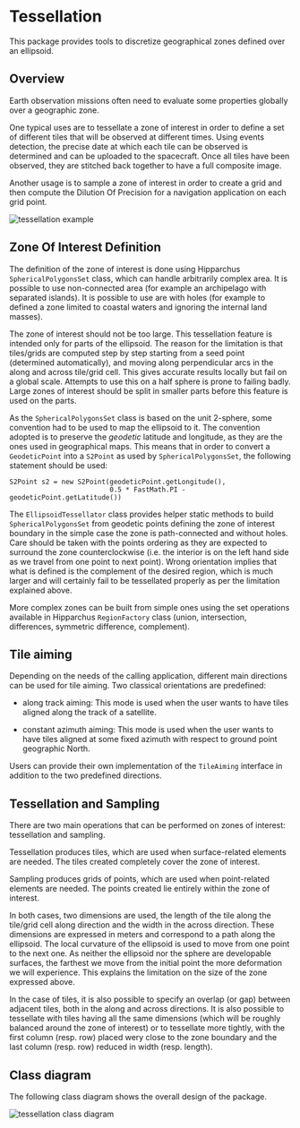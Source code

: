 <!--- Copyright 2002-2019 CS Systèmes d'Information
  Licensed under the Apache License, Version 2.0 (the "License");
  you may not use this file except in compliance with the License.
  You may obtain a copy of the License at
  
    http://www.apache.org/licenses/LICENSE-2.0
  
  Unless required by applicable law or agreed to in writing, software
  distributed under the License is distributed on an "AS IS" BASIS,
  WITHOUT WARRANTIES OR CONDITIONS OF ANY KIND, either express or implied.
  See the License for the specific language governing permissions and
  limitations under the License.
-->

# Tessellation

This package provides tools to discretize geographical zones defined over an ellipsoid.

## Overview

Earth observation missions often need to evaluate some properties globally over
a geographic zone.

One typical uses are to tessellate a zone of interest in order to define a set of
different tiles that will be observed at different times. Using events detection,
the precise date at which each tile can be observed is determined and can be
uploaded to the spacecraft. Once all tiles have been observed, they are stitched
back together to have a full composite image.

Another usage is to sample a zone of interest in order to create a grid and then
compute the Dilution Of Precision for a navigation application on each grid point.

![tessellation example](../images/tessellation-example.png)

## Zone Of Interest Definition

The definition of the zone of interest is done using Hipparchus
`SphericalPolygonsSet` class, which can handle arbitrarily complex area.
It is possible to use non-connected area (for example an archipelago with
separated islands). It is possible to use are with holes (for example to
defined a zone limited to coastal waters and ignoring the internal land
masses).

The zone of interest should not be too large. This tessellation feature
is intended only for parts of the ellipsoid. The reason for the limitation
is that tiles/grids are computed step by step starting from a seed point
(determined automatically), and moving along perpendicular arcs in the
along and across tile/grid cell. This gives accurate results locally but
fail on a global scale. Attempts to use this on a half sphere is prone to
failing badly. Large zones of interest should be split in smaller parts
before this feature is used on the parts.

As the `SphericalPolygonsSet` class is based on the unit 2-sphere, some
convention had to be used to map the ellipsoid to it. The convention
adopted is to preserve the *geodetic* latitude and longitude, as they
are the ones used in geographical maps. This means that in order to
convert a `GeodeticPoint` into a `S2Point` as used by `SphericalPolygonsSet`,
the following statement should be used:

    S2Point s2 = new S2Point(geodeticPoint.getLongitude(),
                             0.5 * FastMath.PI - geodeticPoint.getLatitude())

The `EllipsoidTessellator` class provides helper static methods to build
`SphericalPolygonsSet` from geodetic points defining the zone of interest
boundary in the simple case the zone is path-connected and without holes.
Care should be taken with the points ordering as they are expected to surround
the zone counterclockwise (i.e. the interior is on the left hand side as
we travel from one point to next point). Wrong orientation implies that
what is defined is the complement of the desired region, which is much
larger and will certainly fail to be tessellated properly as per the
limitation explained above.

More complex zones can be built from simple ones using the set operations
available in Hipparchus `RegionFactory` class (union, intersection,
differences, symmetric difference, complement).

## Tile aiming

Depending on the needs of the calling application, different main directions can
be used for tile aiming. Two classical orientations are predefined:
 
* along track aiming: This mode is used when the user wants to have tiles
  aligned along the track of a satellite.


* constant azimuth aiming: This mode is used when the user wants to have tiles
  aligned at some fixed azimuth with respect to ground point geographic North.

Users can provide their own implementation of the `TileAiming` interface in addition to
the two predefined directions.

## Tessellation and Sampling

There are two main operations that can be performed on zones of interest:
tessellation and sampling.

Tessellation produces tiles, which are used when surface-related elements are needed.
The tiles created completely cover the zone of interest.

Sampling produces grids of points, which are used when point-related elements are needed.
The points created lie entirely within the zone of interest.

In both cases, two dimensions are used, the length of the tile along the tile/grid cell
along direction and the width in the across direction. These dimensions are expressed
in meters and correspond to a path along the ellipsoid. The local curvature of the
ellipsoid is used to move from one point to the next one. As neither the ellipsoid nor
the sphere are developable surfaces, the farthest we move from the initial point the
more deformation we will experience. This explains the limitation on the size of the zone
expressed above.

In the case of tiles, it is also possible to specify an overlap (or gap) between adjacent
tiles, both in the along and across directions. It is also possible to tessellate with
tiles having all the same dimensions (which will be roughly balanced around the zone of
interest) or to tessellate more tightly, with the first column (resp. row) placed wery
close to the zone boundary and the last column (resp. row) reduced in width (resp. length). 

## Class diagram

The following class diagram shows the overall design of the package.

![tessellation class diagram](../images/design/tessellation-class-diagram.png)
